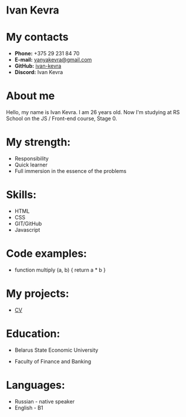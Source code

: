 # Ivan Kevra

# My contacts
* **Phone:** +375 29 231 84 70
* **E-mail:** vanyakevra@gmail.com
* **GitHub:** [ivan-kevra](https://github.com/ivan-kevra)
* **Discord:** Ivan Kevra

# About me
Hello, my name is Ivan Kevra. I am 26 years old.
Now I'm studying at RS School on the JS / Front-end course, Stage 0.

# My strength:
+ Responsibility
+ Quick learner
+ Full immersion in the essence of the problems

# Skills:
* HTML
* CSS
* GIT/GitHub
* Javascript

# Code examples:
* function multiply (a, b) {
return a * b
}

# My projects:
* [CV](https://github.com/ivan-kevra/rsschool-cv/blob/gh-pages/cv.md)

# Education: 
* Belarus State Economic University 
+ Faculty of Finance and Banking

# Languages:
* Russian - native speaker
* English - B1
